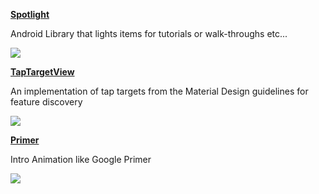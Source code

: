 **[Spotlight](https://github.com/TakuSemba/Spotlight)**

Android Library that lights items for tutorials or walk-throughs etc...
<div>
<img src= https://github.com/TakuSemba/Spotlight/raw/master/arts/customTarget.gif>
</div>

**[TapTargetView](https://github.com/KeepSafe/TapTargetView)**

An implementation of tap targets from the Material Design guidelines for feature discovery
<div>
<img src=https://github.com/KeepSafe/TapTargetView/raw/master/.github/video.gif>
</div>

**[Primer](https://github.com/mohak1712/Primer)**

Intro Animation like Google Primer
<div>
<img src=https://cloud.githubusercontent.com/assets/12782512/24333659/922c6ff8-1279-11e7-8742-10456a4c4da6.gif>
</div>
